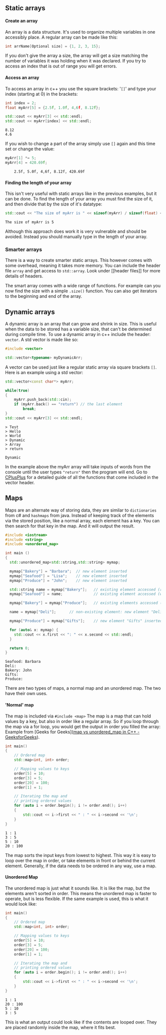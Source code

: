 
## Static arrays

#### Create an array
An array is a data structure. It's used to organize multiple variables in one accessibly place. A regular array can be made like this:
```cpp
int arrName[Optional size] = {1, 2, 3, 15};
```
If you don't give the array a size, the array will get a size matching the number of variables it was holding when it was declared. If you try to access an index that is out of range you will get errors.

#### Access an array
To access an array in c++ you use the square brackets: '`[]`' and type your index (starting at 0) in the brackets:
```cpp
int index = 2;
float myArr[5] = {2.5f, 1.0f, 4,6f, 8.12f};

std::cout << myArr[3] << std::endl;
std::cout << myArr[index] << std::endl;
```

```output
8.12
4.6
```

If you wish to change a part of the array simply use `[]` again and this time set or change the value:
```cpp
myArr[1] *= 5;
myArr[4] = 420.69f;
```

```myArr
	2.5f, 5.0f, 4,6f, 8.12f, 420.69f
```

#### Finding the length of your array
This isn't very useful with static arrays like in the previous examples, but it can be done.
To find the length of your array you must find the size of it, and then divide that by the size of it's datatype:
```cpp
std::cout << "The size of myArr is " << sizeof(myArr) / sizeof(float) << std::endl;
```

```output
The size of myArr is 5
```

Although this approach does work it is very vulnerable and should be avoided. Instead you should manually type in the length of your array.

### Smarter arrays
There is a way to create smarter static arrays. This however comes with some overhead, meaning it takes more memory. You can include the header file `array` and get access to `std::array`.
Look under [[header files]] for more details of headers. 

The smart array comes with a wide range of functions. For example can you now find the size with a simple `.size()` function. You can also get iterators to the beginning and end of the array.

## Dynamic arrays
A dynamic array is an array that can grow and shrink in size. This is useful when the data to be stored has a variable size, that can't be determined during compile time. To use a dynamic array in c++ include the header: `vector`.
A std vector is made like so:
```cpp
#include <vector>

std::vector<typename> myDynamicArr;
```

A vector can be used just like a regular static array via square brackets `[]`. 
Here is an example using a std vector:
```cpp
std::vector<const char*> myArr;

while(true)
{
	myArr.push_back(std::cin);
	if (myArr.back() == "return") // the last element
		break;
}
std::cout << myArr[3] << std::endl;
```

```input
> Test
> Hello
> World
> Dynamic
> Array
> return
```

```output
Dynamic
```
In the example above the myArr array will take inputs of words from the console until the user types `"return"` then the program will end.
Go to [CPlusPlus](https://cplusplus.com/reference/vector/vector/) for a detailed guide of all the functions that come included in the vector header.

## Maps
Maps are an alternate way of storing data, they are similar to `dictionaries` from c# and `hashmaps` from java. Instead of keeping track of the elements via the stored position, like a normal array, each element has a key.
You can then search for that key in the map. And it will output the result.
```cpp
#include <iostream>
#include <string>
#include <unordered_map>

int main ()
{
  std::unordered_map<std::string,std::string> mymap;

  mymap["Bakery"] = "Barbara";  // new element inserted
  mymap["Seafood"] = "Lisa";    // new element inserted
  mymap["Produce"] = "John";    // new element inserted

  std::string name = mymap["Bakery"];   // existing element accessed (read)
  mymap["Seafood"] = name;              // existing element accessed (written)

  mymap["Bakery"] = mymap["Produce"];   // existing elements accessed (read/written)

  name = mymap["Deli"];      // non-existing element: new element "Deli" inserted!

  mymap["Produce"] = mymap["Gifts"];    // new element "Gifts" inserted, "Produce" written

  for (auto& x: mymap) {
    std::cout << x.first << ": " << x.second << std::endl;
  }

  return 0;
}
```

```output
Seafood: Barbara
Deli:
Bakery: John
Gifts:
Produce:
```

There are two types of maps, a normal map and an unordered map. The two have their own uses.

#### 'Normal' map
The map is included via `#include <map>`
The map is a map that can hold values by a key, but also in order like a regular array. So if you loop through the map via a for loop, you would get the output in order you filled the array:
Example from [Geeks for Geeks]([map vs unordered_map in C++ - GeeksforGeeks](https://www.geeksforgeeks.org/map-vs-unordered_map-c/)).
```cpp
int main()
{
	// Ordered map
	std::map<int, int> order;

	// Mapping values to keys
	order[5] = 10;
	order[3] = 5;
	order[20] = 100;
	order[1] = 1;

	// Iterating the map and
	// printing ordered values
	for (auto i = order.begin(); i != order.end(); i++)
	{
		std::cout << i->first << " : " << i->second << '\n';
	}
}

```

``` Output
1 : 1
3 : 5
5 : 10
20 : 100
```

The map sorts the input keys from lowest to highest. This way it is easy to loop over the map in order, or take elements in front or behind the current element. Generally, if the data needs to be ordered in any way, use a map.


#### Unordered Map
The unordered map is just what it sounds like. It is like the map, but the elements aren't sorted in order. This means the unordered map is faster to operate, but is less flexible. If the same example is used, this is what it would look like:
```cpp
int main()
{
	// Ordered map
	std::map<int, int> order;

	// Mapping values to keys
	order[5] = 10;
	order[3] = 5;
	order[20] = 100;
	order[1] = 1;

	// Iterating the map and
	// printing ordered values
	for (auto i = order.begin(); i != order.end(); i++)
	{
		std::cout << i->first << " : " << i->second << '\n';
	}
}

```

``` Example output
1 : 1
20 : 100
5 : 10
3 : 5
```
This is what an output could look like if the contents are looped over. They are placed randomly inside the map, where it fits best. 